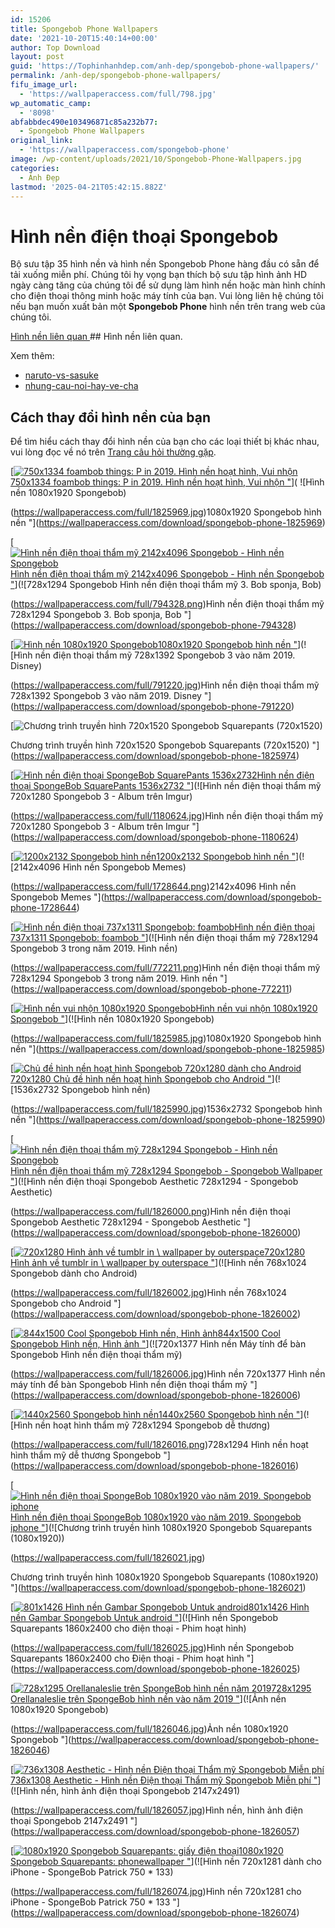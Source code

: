 ```yaml
---
id: 15206
title: Spongebob Phone Wallpapers
date: '2021-10-20T15:40:14+00:00'
author: Top Download
layout: post
guid: 'https://Tophinhanhdep.com/anh-dep/spongebob-phone-wallpapers/'
permalink: /anh-dep/spongebob-phone-wallpapers/
fifu_image_url:
  - 'https://wallpaperaccess.com/full/798.jpg'
wp_automatic_camp:
  - '8098'
abfabbdec490e103496871c85a232b77:
  - Spongebob Phone Wallpapers
original_link:
  - 'https://wallpaperaccess.com/spongebob-phone'
image: /wp-content/uploads/2021/10/Spongebob-Phone-Wallpapers.jpg
categories:
  - Ảnh Đẹp
lastmod: '2025-04-21T05:42:15.882Z'
---
```

# Hình nền điện thoại Spongebob

Bộ sưu tập 35 hình nền và hình nền Spongebob Phone hàng đầu có sẵn để tải xuống miễn phí. Chúng tôi hy vọng bạn thích bộ sưu tập hình ảnh HD ngày càng tăng của chúng tôi để sử dụng làm hình nền hoặc màn hình chính cho điện thoại thông minh hoặc máy tính của bạn. Vui lòng liên hệ chúng tôi nếu bạn muốn xuất bản một **Spongebob Phone** hình nền trên trang web của chúng tôi.

[Hình nền liên quan ](#related) ## Hình nền liên quan.

   
 Xem thêm:

   
- [naruto-vs-sasuke](https://tophinhanhdep.com/anh-naruto/naruto-vs-sasuke/)
- [nhung-cau-noi-hay-ve-cha](https://tophinhanhdep.com/nhung-cau-noi-hay/nhung-cau-noi-hay-ve-cha/)

## Cách thay đổi hình nền của bạn

Để tìm hiểu cách thay đổi hình nền của bạn cho các loại thiết bị khác nhau, vui lòng đọc về nó trên [Trang câu hỏi thường gặp](https://tophinhanhdep.com/faq/).

  
[[![750x1334 foambob things: P in 2019. Hình nền hoạt hình, Vui nhộn](https://wallpaperaccess.com/full/798.jpg)750x1334 foambob things: P in 2019. Hình nền hoạt hình, Vui nhộn "](https://wallpaperaccess.com/download/spongebob-phone-798)]( ![Hình nền 1080x1920 Spongebob)

(https://wallpaperaccess.com/full/1825969.jpg)1080x1920 Spongebob hình nền "](https://wallpaperaccess.com/download/spongebob-phone-1825969)

[[![Hình nền điện thoại thẩm mỹ 2142x4096 Spongebob - Hình nền Spongebob](https://wallpaperaccess.com/full/1728642.jpg)Hình nền điện thoại thẩm mỹ 2142x4096 Spongebob - Hình nền Spongebob "](https://wallpaperaccess.com/download/spongebob-phone-1728642)](![728x1294 Spongebob Hình nền điện thoại thẩm mỹ 3. Bob sponja, Bob)

(https://wallpaperaccess.com/full/794328.png)Hình nền điện thoại thẩm mỹ 728x1294 Spongebob 3. Bob sponja, Bob "](https://wallpaperaccess.com/download/spongebob-phone-794328)

[[![Hình nền 1080x1920 Spongebob](https://wallpaperaccess.com/full/791294.jpg)1080x1920 Spongebob hình nền "](https://wallpaperaccess.com/download/spongebob-phone-791294)](![Hình nền điện thoại thẩm mỹ 728x1392 Spongebob 3 vào năm 2019. Disney)

(https://wallpaperaccess.com/full/791220.jpg)Hình nền điện thoại thẩm mỹ 728x1392 Spongebob 3 vào năm 2019. Disney "](https://wallpaperaccess.com/download/spongebob-phone-791220)

[![Chương trình truyền hình 720x1520 Spongebob Squarepants (720x1520)](https://wallpaperaccess.com/full/1825974.png)

Chương trình truyền hình 720x1520 Spongebob Squarepants (720x1520) "](https://wallpaperaccess.com/download/spongebob-phone-1825974)

[[![Hình nền điện thoại SpongeBob SquarePants 1536x2732](https://wallpaperaccess.com/full/1825975.jpg)Hình nền điện thoại SpongeBob SquarePants 1536x2732 "](https://wallpaperaccess.com/download/spongebob-phone-1825975)](![Hình nền điện thoại thẩm mỹ 720x1280 Spongebob 3 - Album trên Imgur)

(https://wallpaperaccess.com/full/1180624.jpg)Hình nền điện thoại thẩm mỹ 720x1280 Spongebob 3 - Album trên Imgur "](https://wallpaperaccess.com/download/spongebob-phone-1180624)

[[![1200x2132 Spongebob hình nền](https://wallpaperaccess.com/full/1807199.jpg)1200x2132 Spongebob hình nền "](https://wallpaperaccess.com/download/spongebob-phone-1807199)](![2142x4096 Hình nền Spongebob Memes)

(https://wallpaperaccess.com/full/1728644.png)2142x4096 Hình nền Spongebob Memes "](https://wallpaperaccess.com/download/spongebob-phone-1728644)

[[![Hình nền điện thoại 737x1311 Spongebob: foambob](https://wallpaperaccess.com/full/1825980.png)Hình nền điện thoại 737x1311 Spongebob: foambob "](https://wallpaperaccess.com/download/spongebob-phone-1825980)](![Hình nền điện thoại thẩm mỹ 728x1294 Spongebob 3 trong năm 2019. Hình nền)

(https://wallpaperaccess.com/full/772211.png)Hình nền điện thoại thẩm mỹ 728x1294 Spongebob 3 trong năm 2019. Hình nền "](https://wallpaperaccess.com/download/spongebob-phone-772211)

[[![Hình nền vui nhộn 1080x1920 Spongebob](https://wallpaperaccess.com/full/1825983.jpg)Hình nền vui nhộn 1080x1920 Spongebob "](https://wallpaperaccess.com/download/spongebob-phone-1825983)](![Hình nền 1080x1920 Spongebob)

(https://wallpaperaccess.com/full/1825985.jpg)1080x1920 Spongebob hình nền "](https://wallpaperaccess.com/download/spongebob-phone-1825985)

[[![Chủ đề hình nền hoạt hình Spongebob 720x1280 dành cho Android](https://wallpaperaccess.com/full/1825988.jpg) 720x1280 Chủ đề hình nền hoạt hình Spongebob cho Android "](https://wallpaperaccess.com/download/spongebob-phone-1825988)](![1536x2732 Spongebob hình nền)

(https://wallpaperaccess.com/full/1825990.jpg)1536x2732 Spongebob hình nền "](https://wallpaperaccess.com/download/spongebob-phone-1825990)

[[![Hình nền điện thoại thẩm mỹ 728x1294 Spongebob - Hình nền Spongebob](https://wallpaperaccess.com/full/1543500.png)Hình nền điện thoại thẩm mỹ 728x1294 Spongebob - Spongebob Wallpaper "](https://wallpaperaccess.com/download/spongebob-phone-1543500)](![Hình nền điện thoại Spongebob Aesthetic 728x1294 - Spongebob Aesthetic)

(https://wallpaperaccess.com/full/1826000.png)Hình nền điện thoại Spongebob Aesthetic 728x1294 - Spongebob Aesthetic "](https://wallpaperaccess.com/download/spongebob-phone-1826000)

[[![720x1280 Hình ảnh về tumblr in \ wallpaper by outerspace](https://wallpaperaccess.com/full/1784039.png)720x1280 Hình ảnh về tumblr in \\ wallpaper by outerspace "](https://wallpaperaccess.com/download/spongebob-phone-1784039)](![Hình nền 768x1024 Spongebob dành cho Android)

(https://wallpaperaccess.com/full/1826002.jpg)Hình nền 768x1024 Spongebob cho Android "](https://wallpaperaccess.com/download/spongebob-phone-1826002)

[[![844x1500 Cool Spongebob Hình nền, Hình ảnh](https://wallpaperaccess.com/full/1826005.jpg)844x1500 Cool Spongebob Hình nền, Hình ảnh "](https://wallpaperaccess.com/download/spongebob-phone-1826005)](![720x1377 Hình nền Máy tính để bàn Spongebob Hình nền điện thoại thẩm mỹ)

(https://wallpaperaccess.com/full/1826006.jpg)Hình nền 720x1377 Hình nền máy tính để bàn Spongebob Hình nền điện thoại thẩm mỹ "](https://wallpaperaccess.com/download/spongebob-phone-1826006)

[[![1440x2560 Spongebob hình nền](https://wallpaperaccess.com/full/1826007.jpg)1440x2560 Spongebob hình nền "](https://wallpaperaccess.com/download/spongebob-phone-1826007)](![Hình nền hoạt hình thẩm mỹ 728x1294 Spongebob dễ thương)

(https://wallpaperaccess.com/full/1826016.png)728x1294 Hình nền hoạt hình thẩm mỹ dễ thương Spongebob "](https://wallpaperaccess.com/download/spongebob-phone-1826016)

[[![Hình nền điện thoại SpongeBob 1080x1920 vào năm 2019. Spongebob iphone](https://wallpaperaccess.com/full/1630169.jpg)Hình nền điện thoại SpongeBob 1080x1920 vào năm 2019. Spongebob iphone "](https://wallpaperaccess.com/download/spongebob-phone-1630169)](![Chương trình truyền hình 1080x1920 Spongebob Squarepants (1080x1920))

(https://wallpaperaccess.com/full/1826021.jpg)

Chương trình truyền hình 1080x1920 Spongebob Squarepants (1080x1920) "](https://wallpaperaccess.com/download/spongebob-phone-1826021)

[[![801x1426 Hình nền Gambar Spongebob Untuk android](https://wallpaperaccess.com/full/1826023.jpg)801x1426 Hình nền Gambar Spongebob Untuk android "](https://wallpaperaccess.com/download/spongebob-phone-1826023)](![Hình nền Spongebob Squarepants 1860x2400 cho điện thoại - Phim hoạt hình)

(https://wallpaperaccess.com/full/1826025.jpg)Hình nền Spongebob Squarepants 1860x2400 cho Điện thoại - Phim hoạt hình "](https://wallpaperaccess.com/download/spongebob-phone-1826025)

[[![728x1295 Orellanaleslie trên SpongeBob hình nền năm 2019](https://wallpaperaccess.com/full/1826038.jpg)728x1295 Orellanaleslie trên SpongeBob hình nền vào năm 2019 "](https://wallpaperaccess.com/download/spongebob-phone-1826038)](![Ảnh nền 1080x1920 Spongebob)

(https://wallpaperaccess.com/full/1826046.jpg)Ảnh nền 1080x1920 Spongebob "](https://wallpaperaccess.com/download/spongebob-phone-1826046)

[[![736x1308 Aesthetic - Hình nền Điện thoại Thẩm mỹ Spongebob Miễn phí](https://wallpaperaccess.com/full/1259210.jpg)736x1308 Aesthetic - Hình nền Điện thoại Thẩm mỹ Spongebob Miễn phí "](https://wallpaperaccess.com/download/spongebob-phone-1259210)](![Hình nền, hình ảnh điện thoại Spongebob 2147x2491)

(https://wallpaperaccess.com/full/1826057.jpg)Hình nền, hình ảnh điện thoại Spongebob 2147x2491 "](https://wallpaperaccess.com/download/spongebob-phone-1826057)

[[![1080x1920 Spongebob Squarepants: giấy điện thoại](https://wallpaperaccess.com/full/1826066.jpg)1080x1920 Spongebob Squarepants: phonewallpaper "](https://wallpaperaccess.com/download/spongebob-phone-1826066)](![Hình nền 720x1281 dành cho iPhone - SpongeBob Patrick 750 * 133)

(https://wallpaperaccess.com/full/1826074.jpg)Hình nền 720x1281 cho iPhone - SpongeBob Patrick 750 \* 133 "](https://wallpaperaccess.com/download/spongebob-phone-1826074)
